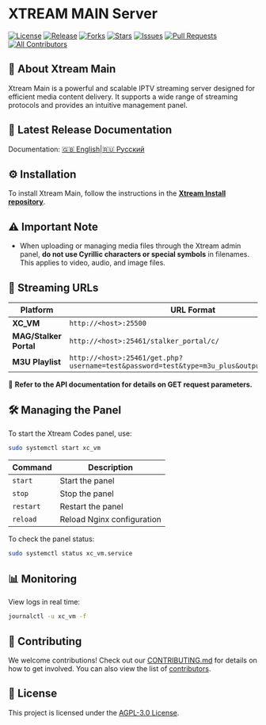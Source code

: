 # XTREAM MAIN Server

[![License](https://img.shields.io/github/license/Vateron-Media/Xtream_main)](LICENSE)
[![Release](https://img.shields.io/github/v/release/Vateron-Media/Xtream_main?label=Release&color=green)](https://github.com/Vateron-Media/Xtream_main/releases)
[![Forks](https://img.shields.io/github/forks/Vateron-Media/Xtream_main?style=flat)](https://github.com/Vateron-Media/Xtream_main/fork)
[![Stars](https://img.shields.io/github/stars/Vateron-Media/Xtream_main?style=flat)](https://github.com/Vateron-Media/Xtream_main/stargazers)
[![Issues](https://img.shields.io/github/issues/Vateron-Media/Xtream_main)](https://github.com/Vateron-Media/Xtream_main/issues)
[![Pull Requests](https://img.shields.io/github/issues-pr/Vateron-Media/Xtream_main)](https://github.com/Vateron-Media/Xtream_main/pulls)
[![All Contributors](https://img.shields.io/badge/all_contributors-2-orange.svg)](CONTRIBUTORS.md)

## 📌 About Xtream Main

Xtream Main is a powerful and scalable IPTV streaming server designed for efficient media content delivery. It supports a wide range of streaming protocols and provides an intuitive management panel.

## 🚀 Latest Release Documentation

Documentation:
[🇬🇧 English](https://github.com/Vateron-Media/Xtream_main/blob/main/doc/en/main-page.md)|[🇷🇺 Русский](https://github.com/Vateron-Media/Xtream_main/blob/main/doc/ru/main-page.md)

## ⚙️ Installation
To install Xtream Main, follow the instructions in the **[Xtream Install repository](https://github.com/Vateron-Media/Xtream_install)**.

## ⚠️ Important Note
- When uploading or managing media files through the Xtream admin panel, **do not use Cyrillic characters or special symbols** in filenames. This applies to video, audio, and image files.

## 📡 Streaming URLs
| Platform | URL Format |
|----------|------------|
| **XC_VM** | `http://<host>:25500` |
| **MAG/Stalker Portal** | `http://<host>:25461/stalker_portal/c/` |
| **M3U Playlist** | `http://<host>:25461/get.php?username=test&password=test&type=m3u_plus&output=hls&key=live` |

📌 **Refer to the API documentation for details on GET request parameters.**

## 🛠️ Managing the Panel
To start the Xtream Codes panel, use:
```sh
sudo systemctl start xc_vm
```
| Command | Description |
|---------|------------|
| `start` | Start the panel |
| `stop` | Stop the panel |
| `restart` | Restart the panel |
| `reload` | Reload Nginx configuration |

To check the panel status:
```sh
sudo systemctl status xc_vm.service
```

## 📊 Monitoring
View logs in real time:
  ```sh
  journalctl -u xc_vm -f
  ```

## 🤝 Contributing
We welcome contributions! Check out our [CONTRIBUTING.md](CONTRIBUTING.md) for details on how to get involved.
You can also view the list of [contributors](CONTRIBUTORS.md).

## 📜 License
This project is licensed under the [AGPL-3.0 License](LICENSE).

